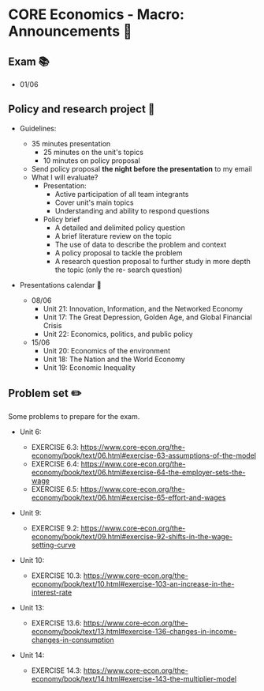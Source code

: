 # CORE Economics - Macro: Announcements :loudspeaker:

## **Exam** :books:

- 01/06 

## **Policy and research project** :page_facing_up: 

- Guidelines:
  - 35 minutes presentation
    - 25 minutes on the unit's topics
    - 10 minutes on policy proposal 
  - Send policy proposal **the night before the presentation** to my email
  - What I will evaluate?
    - Presentation:   
      - Active participation of all team integrants
      - Cover unit's main topics
      - Understanding and ability to respond questions
    - Policy brief
      - A detailed and delimited policy question
      - A brief literature review on the topic
      - The use of data to describe the problem and context
      - A policy proposal to tackle the problem
      - A research question proposal to further study in more depth the topic (only the re-
search question)
  
- Presentations calendar :date:
  - 08/06
    - Unit 21: Innovation, Information, and the Networked Economy
    - Unit 17: The Great Depression, Golden Age, and Global Financial Crisis
    - Unit 22: Economics, politics, and public policy  
  - 15/06
    - Unit 20: Economics of the environment
    - Unit 18: The Nation and the World Economy
    - Unit 19: Economic Inequality  

## **Problem set** :pencil2:

Some problems to prepare for the exam. 

- Unit 6: 
  - EXERCISE 6.3: https://www.core-econ.org/the-economy/book/text/06.html#exercise-63-assumptions-of-the-model
  - EXERCISE 6.4: https://www.core-econ.org/the-economy/book/text/06.html#exercise-64-the-employer-sets-the-wage
  - EXERCISE 6.5: https://www.core-econ.org/the-economy/book/text/06.html#exercise-65-effort-and-wages
   
- Unit 9: 
  - EXERCISE 9.2: https://www.core-econ.org/the-economy/book/text/09.html#exercise-92-shifts-in-the-wage-setting-curve  

- Unit 10:
  - EXERCISE 10.3: https://www.core-econ.org/the-economy/book/text/10.html#exercise-103-an-increase-in-the-interest-rate
  
- Unit 13:
  - EXERCISE 13.6: https://www.core-econ.org/the-economy/book/text/13.html#exercise-136-changes-in-income-changes-in-consumption
   
- Unit 14: 
  - EXERCISE 14.3: https://www.core-econ.org/the-economy/book/text/14.html#exercise-143-the-multiplier-model  


 
 
 
